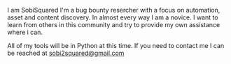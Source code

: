 I am SobiSquared
I'm a bug bounty resercher with a focus on automation, asset and content discovery.
In almost every way I am a novice. I want to learn from others in this community
and try to provide my own assistance where i can.

All of my tools will be in Python at this time.
If you need to contact me I can be reached at sobi2squared@gmail.com
